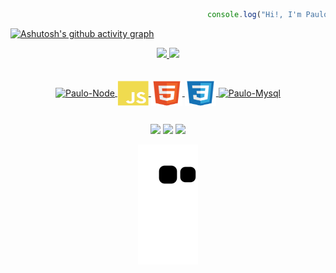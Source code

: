 ~~~javascript 
                                            console.log("Hi!, I'm Paulo Roberto");
~~~

  [![Ashutosh's github activity graph](https://github-readme-activity-graph.cyclic.app/graph?username=paulo6581&bg_color=0a0a0a&color=e845dd&line=42ffe9&point=20e963&area=true&hide_border=true)](https://github.com/ashutosh00710/github-readme-activity-graph)

<div align="center">
  <a href="https://github.com/paulo6581">
  <img height="151em" src="https://github-readme-stats.vercel.app/api?username=paulo6581&show_icons=true&theme=radical&include_all_commits=true&count_private=true"/>
  <img height="151em" src="https://github-readme-stats.vercel.app/api/top-langs/?username=paulo6581&layout=compact&langs_count=7&theme=radical"/>
</div>
  <br/>
  
  <div style="display: inline_block" align="center"><br>
   <img align="center" alt="Paulo-Node" height="50" width="60" src="https://cdn.jsdelivr.net/gh/devicons/devicon/icons/nodejs/nodejs-original.svg">
  <img align="center" alt="Paulo-Js" height="40" width="50" src="https://raw.githubusercontent.com/devicons/devicon/master/icons/javascript/javascript-plain.svg">
  <img align="center" alt="Paulo-HTML" height="40" width="50" src="https://raw.githubusercontent.com/devicons/devicon/master/icons/html5/html5-original.svg">
  <img align="center" alt="Paulo-CSS" height="40" width="50" src="https://raw.githubusercontent.com/devicons/devicon/master/icons/css3/css3-original.svg">
  <img align="center" alt="Paulo-Mysql" height="80" width="90" src="https://cdn.jsdelivr.net/gh/devicons/devicon/icons/mysql/mysql-original-wordmark.svg">
</div>

  ##
  
<div align="center">
   <a href="https://www.linkedin.com/in/paulo-roberto-179235178/" target="_blank"><img src="https://img.shields.io/badge/-LinkedIn-%230077B5?style=for-the-badge&logo=linkedin&logoColor=white" target="_blank"></a> 
   <a href = "mailto:p.roberto.portela21@gmail.com"><img src="https://img.shields.io/badge/Gmail-D14836?style=for-the-badge&logo=gmail&logoColor=white" target="_blank"></a>
  <a href="https://www.instagram.com/paulo_roberto.ti/" target="_blank"><img src="https://img.shields.io/badge/-Instagram-%23E4405F?style=for-the-badge&logo=instagram&logoColor=white" target="_blank"></a>
  
   ![Snake animation](https://github.com/paulo6581/paulo6581/blob/output/github-contribution-grid-snake.svg)
</div>
  
  
 
